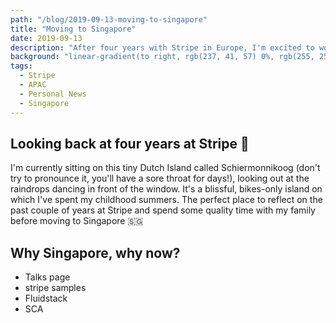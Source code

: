 ```yaml
---
path: "/blog/2019-09-13-moving-to-singapore"
title: "Moving to Singapore"
date: 2019-09-13
description: "After four years with Stripe in Europe, I'm excited to work with and learn from Southeast Asia's entrepreneurial developers."
background: "linear-gradient(to right, rgb(237, 41, 57) 0%, rgb(255, 255, 255) 150%)"
tags:
  - Stripe
  - APAC
  - Personal News
  - Singapore
---
```


## Looking back at four years at Stripe 🥳

I'm currently sitting on this tiny Dutch Island called Schiermonnikoog (don't try to pronounce it, you'll have a sore throat for days!), looking out at the raindrops dancing in front of the window. It's a blissful, bikes-only island on which I've spent my childhood summers. The perfect place to reflect on the past couple of years at Stripe and spend some quality time with my family before moving to Singapore 🇸🇬

## Why Singapore, why now?

- Talks page
- stripe samples
- Fluidstack
- SCA
